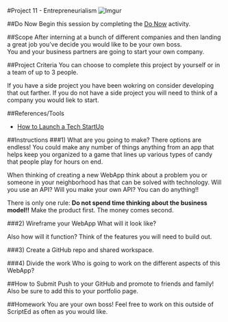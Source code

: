 #Project 11 - Entrepreneurialism
![Imgur](http://i.imgur.com/KHjHAfe.png)

##Do Now 
Begin this session by completing the [Do Now](doNow.md) activity.

##Scope
After interning at a bunch of different companies and then landing a great job you've decide you would like to be your own boss.  
You and your business partners are going to start your own company.

##Project Criteria
You can choose to complete this project by yourself or in a team of up to 3 people.

If you have a side project you have been wokring on consider developing that out farther. If you do not have a side project you will need to think of a company you would liek to start.


##References/Tools
* [How to Launch a Tech StartUp](http://www.businessinsider.com/how-to-launch-a-tech-startup-2014-7)

##Instructions
###1) What are you going to make?
There options are endless! You could make any number of things anything from an app that helps keep you organized to a game that lines up various types of candy that people play for hours on end.

When thinking of creating a new WebApp think about a problem you or someone in your neighborhood has that can be solved with technology. Will you use an API? Will you make your own API? You can do anything!!

There is only one rule: **Do not spend time thinking about the business model!!** Make the product first. The money comes second.

###2) Wireframe your WebApp
What will it look like?   

Also how will it function? Think of the features you will need to build out.

###3) Create a GitHub repo and shared workspace.

###4) Divide the work
Who is going to work on the different aspects of this WebApp? 

##How to Submit
Push to your GitHub and promote to friends and family! Also be sure to add this to your portfolio page.

##Homework
You are your own boss! Feel free to work on this outside of ScriptEd as often as you would like.
